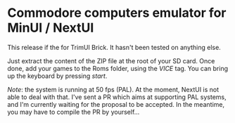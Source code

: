 # Commodore computers emulator for MinUI / NextUI

This release if the for TrimUI Brick.
It hasn't been tested on anything else.

Just extract the content of the ZIP file at the root of your SD card.
Once done, add your games to the Roms folder, using the *VICE* tag.
You can bring up the keyboard by pressing *start*.

_Note_: the system is running at 50 fps (PAL). At the moment, NextUI is not able to deal with that. I've sent a PR which aims at supporting PAL systems, and I'm currently waiting for the proposal to be accepted. In the meantime, you may have to compile the PR by yourself...
